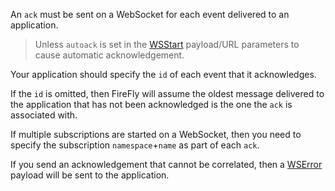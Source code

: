 An `ack` must be sent on a WebSocket for each event delivered to an application.

> Unless `autoack` is set in the [WSStart](./wsstart.md) payload/URL parameters to cause
> automatic acknowledgement.

Your application should specify the `id` of each event that it acknowledges.

If the `id` is omitted, then FireFly will assume the oldest message delivered to the
application that has not been acknowledged is the one the `ack` is associated with.

If multiple subscriptions are started on a WebSocket, then you need to specify the
subscription `namespace`+`name` as part of each `ack`.

If you send an acknowledgement that cannot be correlated, then a [WSError](./wserror.md)
payload will be sent to the application.
